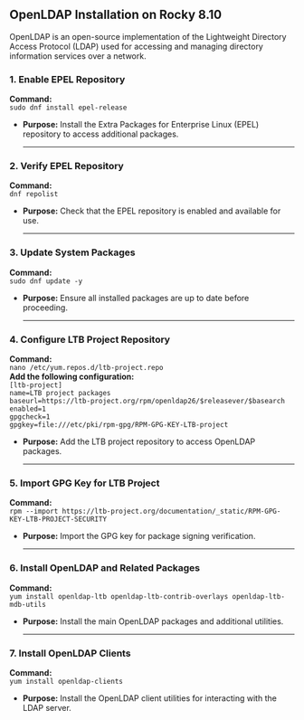 ## **OpenLDAP Installation on Rocky 8.10**
OpenLDAP is an open-source implementation of the Lightweight Directory Access Protocol (LDAP) used for accessing and managing directory information services over a network.

### **1\. Enable EPEL Repository**

**Command:**  
`sudo dnf install epel-release`

* **Purpose:** Install the Extra Packages for Enterprise Linux (EPEL) repository to access additional packages.

  ---

 ### **2\. Verify EPEL Repository**

  **Command:**  
  `dnf repolist`  
* **Purpose:** Check that the EPEL repository is enabled and available for use.

  ---

 ### **3\. Update System Packages**

  **Command:**  
  `sudo dnf update -y`  
* **Purpose:** Ensure all installed packages are up to date before proceeding. 

  ---

 ### **4\. Configure LTB Project Repository**

  **Command:**  
  `nano /etc/yum.repos.d/ltb-project.repo`  
  **Add the following configuration:**  
  `[ltb-project]`  
  `name=LTB project packages`  
  `baseurl=https://ltb-project.org/rpm/openldap26/$releasever/$basearch`  
  `enabled=1`  
  `gpgcheck=1`  
  `gpgkey=file:///etc/pki/rpm-gpg/RPM-GPG-KEY-LTB-project`  
  
* **Purpose:** Add the LTB project repository to access OpenLDAP packages.  

  ---

 ### **5\. Import GPG Key for LTB Project**

  **Command:**  
  `rpm --import https://ltb-project.org/documentation/_static/RPM-GPG-KEY-LTB-PROJECT-SECURITY`  
* **Purpose:** Import the GPG key for package signing verification.  

  ---

 ### **6\. Install OpenLDAP and Related Packages**

  **Command:**  
  `yum install openldap-ltb openldap-ltb-contrib-overlays openldap-ltb-mdb-utils`  
* **Purpose:** Install the main OpenLDAP packages and additional utilities.  

  ---

 ### **7\. Install OpenLDAP Clients**

  **Command:**  
  `yum install openldap-clients`  
* **Purpose:** Install the OpenLDAP client utilities for interacting with the LDAP server.  
